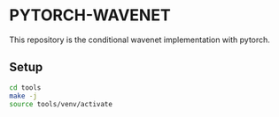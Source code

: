 # PYTORCH-WAVENET

This repository is the conditional wavenet implementation with pytorch.

## Setup

```bash
cd tools
make -j
source tools/venv/activate
```

